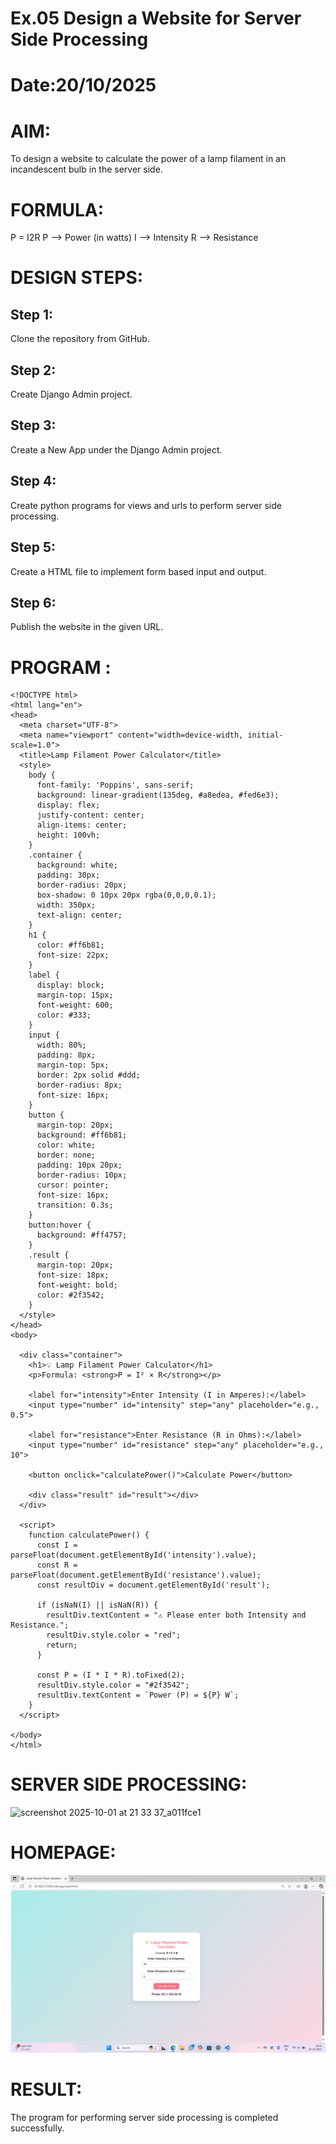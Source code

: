 # Ex.05 Design a Website for Server Side Processing
# Date:20/10/2025
# AIM:
To design a website to calculate the power of a lamp filament in an incandescent bulb in the server side.

# FORMULA:
P = I2R
P --> Power (in watts)
 I --> Intensity
 R --> Resistance

# DESIGN STEPS:
## Step 1:
Clone the repository from GitHub.

## Step 2:
Create Django Admin project.

## Step 3:
Create a New App under the Django Admin project.

## Step 4:
Create python programs for views and urls to perform server side processing.

## Step 5:
Create a HTML file to implement form based input and output.

## Step 6:
Publish the website in the given URL.

# PROGRAM :
```
<!DOCTYPE html>
<html lang="en">
<head>
  <meta charset="UTF-8">
  <meta name="viewport" content="width=device-width, initial-scale=1.0">
  <title>Lamp Filament Power Calculator</title>
  <style>
    body {
      font-family: 'Poppins', sans-serif;
      background: linear-gradient(135deg, #a8edea, #fed6e3);
      display: flex;
      justify-content: center;
      align-items: center;
      height: 100vh;
    }
    .container {
      background: white;
      padding: 30px;
      border-radius: 20px;
      box-shadow: 0 10px 20px rgba(0,0,0,0.1);
      width: 350px;
      text-align: center;
    }
    h1 {
      color: #ff6b81;
      font-size: 22px;
    }
    label {
      display: block;
      margin-top: 15px;
      font-weight: 600;
      color: #333;
    }
    input {
      width: 80%;
      padding: 8px;
      margin-top: 5px;
      border: 2px solid #ddd;
      border-radius: 8px;
      font-size: 16px;
    }
    button {
      margin-top: 20px;
      background: #ff6b81;
      color: white;
      border: none;
      padding: 10px 20px;
      border-radius: 10px;
      cursor: pointer;
      font-size: 16px;
      transition: 0.3s;
    }
    button:hover {
      background: #ff4757;
    }
    .result {
      margin-top: 20px;
      font-size: 18px;
      font-weight: bold;
      color: #2f3542;
    }
  </style>
</head>
<body>

  <div class="container">
    <h1>💡 Lamp Filament Power Calculator</h1>
    <p>Formula: <strong>P = I² × R</strong></p>

    <label for="intensity">Enter Intensity (I in Amperes):</label>
    <input type="number" id="intensity" step="any" placeholder="e.g., 0.5">

    <label for="resistance">Enter Resistance (R in Ohms):</label>
    <input type="number" id="resistance" step="any" placeholder="e.g., 10">

    <button onclick="calculatePower()">Calculate Power</button>

    <div class="result" id="result"></div>
  </div>

  <script>
    function calculatePower() {
      const I = parseFloat(document.getElementById('intensity').value);
      const R = parseFloat(document.getElementById('resistance').value);
      const resultDiv = document.getElementById('result');

      if (isNaN(I) || isNaN(R)) {
        resultDiv.textContent = "⚠️ Please enter both Intensity and Resistance.";
        resultDiv.style.color = "red";
        return;
      }

      const P = (I * I * R).toFixed(2);
      resultDiv.style.color = "#2f3542";
      resultDiv.textContent = `Power (P) = ${P} W`;
    }
  </script>

</body>
</html>
```
# SERVER SIDE PROCESSING:
![screenshot 2025-10-01 at 21 33 37_a011fce1](https://github.com/user-attachments/assets/4833815f-bbc1-45c6-8326-09b4c57782c8)


# HOMEPAGE:
![alt text](<Screenshot 2025-10-01 202047.png>)
# RESULT:
The program for performing server side processing is completed successfully.
